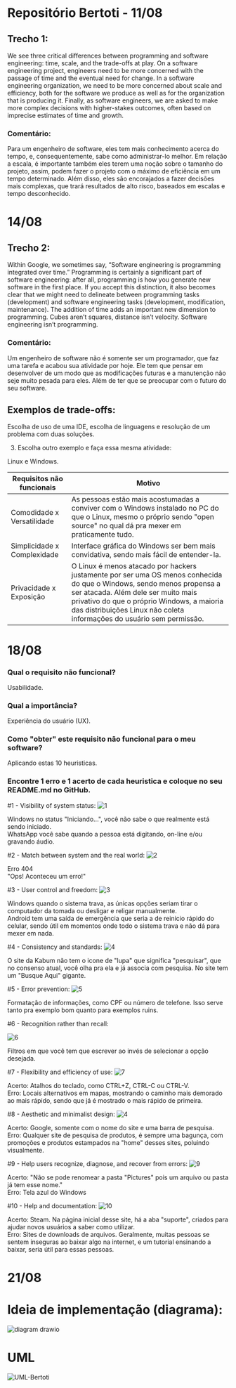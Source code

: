 # Repositório Bertoti - 11/08

## Trecho 1:

We see three critical differences between programming and software engineering: time, scale, and the trade-offs at play. On a software engineering project, engineers need to be more concerned with the passage of time and the eventual need for change. In a software engineering organization, we need to be more concerned about scale and efficiency, both for the software we produce as well as for the organization that is producing it. Finally, as software engineers, we are asked to make more complex decisions with higher-stakes outcomes, often based on imprecise estimates of time and growth.

### Comentário:

Para um engenheiro de software, eles tem mais conhecimento acerca do tempo, e, consequentemente, sabe como administrar-lo melhor.
Em relação a escala, é importante também eles terem uma noção sobre o tamanho do projeto, assim, podem fazer o projeto com o máximo de eficiência em um tempo determinado.
Além disso, eles são encorajados a fazer decisões mais complexas, que trará resultados de alto risco, baseados em escalas e tempo desconhecido.

# 14/08

## Trecho 2:

Within Google, we sometimes say, “Software engineering is programming integrated over time.” Programming is certainly a significant part of software engineering: after all, programming is how you generate new software in the first place. If you accept this distinction, it also becomes clear that we might need to delineate between programming tasks (development) and software engineering tasks (development, modification, maintenance). The addition of time adds an important new dimension to programming. Cubes aren’t squares, distance isn’t velocity. Software engineering isn’t programming.

### Comentário:

Um engenheiro de software não é somente ser um programador, que faz uma tarefa e acabou sua atividade por hoje. Ele tem que pensar em desenvolver de um modo que as modificações futuras e a manutenção não seje muito pesada para eles. Além de ter que se preocupar com o futuro do seu software.

## Exemplos de trade-offs:

Escolha de uso de uma IDE, escolha de linguagens e resolução de um problema com duas soluções.

3) Escolha outro exemplo e faça essa mesma atividade:

Linux e Windows.

| Requisitos não funcionais | Motivo |
| ------------------------  | ---------------------------|
|Comodidade x Versatilidade|As pessoas estão mais acostumadas a conviver com o Windows instalado no PC do que o Linux, mesmo o próprio sendo "open source" no qual dá pra mexer em praticamente tudo.|
|Simplicidade x Complexidade|Interface gráfica do Windows ser bem mais convidativa, sendo mais fácil de entender-la.|
|Privacidade x Exposição| O Linux é menos atacado por hackers justamente por ser uma OS menos conhecida do que o Windows, sendo menos propensa a ser atacada. Além dele ser muito mais privativo do que o próprio Windows, a maioria das distribuições Linux não coleta informações do usuário sem permissão.|

# 18/08

### Qual o requisito não funcional? 

Usabilidade.

### Qual a importância?

Experiência do usuário (UX).

### Como "obter" este requisito não funcional para o meu software?

Aplicando estas 10 heuristicas.

### Encontre 1 erro e 1 acerto de cada heuristica e coloque no seu README.md no GitHub.

#1 - Visibility of system status:
![1](https://github.com/ChavesVini/Bertoti/assets/126925449/a859b183-4e93-463c-865e-7253189869a5)

Windows no status "Iniciando...", você não sabe o que realmente está sendo iniciado.<br>
WhatsApp você sabe quando a pessoa está digitando, on-line e/ou gravando áudio.

#2 - Match between system and the real world:
![2](https://github.com/ChavesVini/Bertoti/assets/126925449/a54aafa7-647d-4d16-b4b4-15f8e925e675)

Erro 404 <br>
"Ops! Aconteceu um erro!"

#3 - User control and freedom:
![3](https://github.com/ChavesVini/Bertoti/assets/126925449/60abe474-87cf-48c8-aab6-008bcae7410a)

Windows quando o sistema trava, as únicas opções seriam tirar o computador da tomada ou desligar e religar manualmente.<br>
Android tem uma saída de emergência que seria a de reinicio rápido do celular, sendo útil em momentos onde todo o sistema trava e não dá para mexer em nada.

#4 - Consistency and standards:
![4](https://github.com/ChavesVini/Bertoti/assets/126925449/e412ccf4-f05b-4d97-917c-6742b7864840")

O site da Kabum não tem o icone de "lupa" que significa "pesquisar", que no consenso atual, você olha pra ela e já associa com pesquisa. No site tem um "Busque Aqui" gigante.

#5 - Error prevention:
![5](https://github.com/ChavesVini/Bertoti/assets/126925449/6ac1533a-e302-4f5f-8565-8b4fa51c6e8c)

Formatação de informações, como CPF ou número de telefone. Isso serve tanto pra exemplo bom quanto para exemplos ruins.

#6 - Recognition rather than recall:

![6](https://github.com/ChavesVini/Bertoti/assets/126925449/ddc39225-687a-4814-99ec-17aca0ee2dd3)

Filtros em que você tem que escrever ao invés de selecionar a opção desejada.

#7 - Flexibility and efficiency of use:
![7](https://github.com/ChavesVini/Bertoti/assets/126925449/ac8d23b6-22ae-4ad1-af2a-42c555d16b5a)

Acerto: Atalhos do teclado, como CTRL+Z, CTRL-C ou CTRL-V.<br>
Erro: Locais alternativos em mapas, mostrando o caminho mais demorado ao mais rápido, sendo que já é mostrado o mais rápido de primeira.

#8 - Aesthetic and minimalist design:
![4](https://github.com/ChavesVini/Bertoti/assets/126925449/de626026-d402-4c96-975f-7678bc9338a0)

Acerto: Google, somente com o nome do site e uma barra de pesquisa.<br>
Erro: Qualquer site de pesquisa de produtos, é sempre uma bagunça, com promoções e produtos estampados na "home" desses sites, poluindo visualmente.

#9 - Help users recognize, diagnose, and recover from errors:
![9](https://github.com/ChavesVini/Bertoti/assets/126925449/cb6340af-2e31-4c68-9712-7a58aefad4f4)

Acerto: "Não se pode renomear a pasta "Pictures" pois um arquivo ou pasta já tem esse nome."<br>
Erro: Tela azul do Windows

#10 - Help and documentation:
![10](https://github.com/ChavesVini/Bertoti/assets/126925449/822d3be9-0242-4dc0-a1a1-94d5f4707667)

Acerto: Steam. Na página inicial desse site, há a aba "suporte", criados para ajudar novos usuários a saber como utilizar.<br>
Erro: Sites de downloads de arquivos. Geralmente, muitas pessoas se sentem inseguras ao baixar algo na internet, e um tutorial ensinando a baixar, seria útil para essas pessoas.

# 21/08

# Ideia de implementação (diagrama): 
![diagram drawio](https://github.com/ChavesVini/Bertoti/assets/126925449/273c64a4-3272-4dca-9d3e-2b757c9ee418)

# UML
![UML-Bertoti](https://github.com/ChavesVini/Bertoti/assets/126925449/a733c049-ab25-41d7-9e9b-48c44bda0edf)
